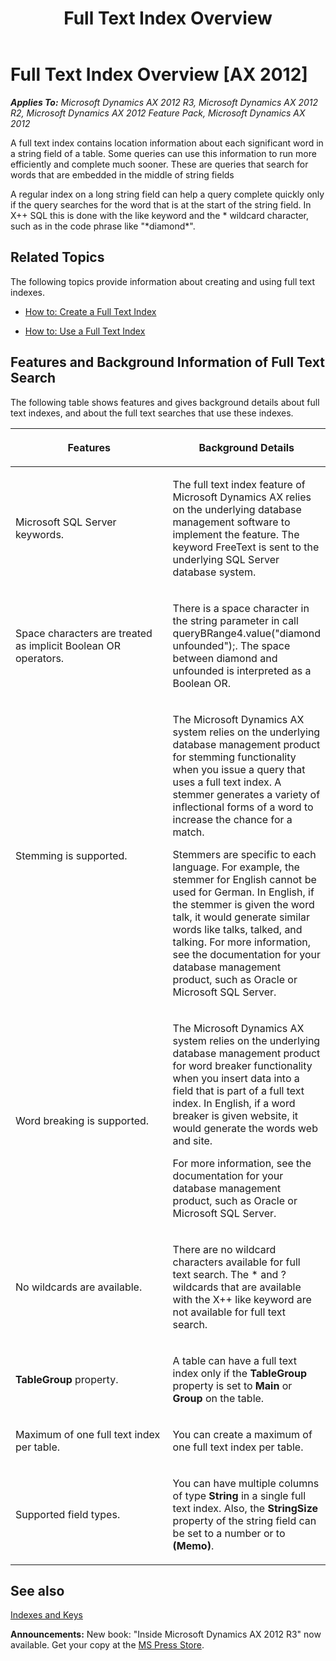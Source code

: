 ﻿---
title: Full Text Index Overview
TOCTitle: Full Text Index Overview
ms:assetid: 02113fc1-5a01-4dd5-9a74-5a92ac2edcde
ms:mtpsurl: https://msdn.microsoft.com/en-us/library/Gg839860(v=AX.60)
ms:contentKeyID: 35240129
ms.date: 05/18/2015
mtps_version: v=AX.60
---

# Full Text Index Overview [AX 2012]


_**Applies To:** Microsoft Dynamics AX 2012 R3, Microsoft Dynamics AX 2012 R2, Microsoft Dynamics AX 2012 Feature Pack, Microsoft Dynamics AX 2012_

A full text index contains location information about each significant word in a string field of a table. Some queries can use this information to run more efficiently and complete much sooner. These are queries that search for words that are embedded in the middle of string fields

A regular index on a long string field can help a query complete quickly only if the query searches for the word that is at the start of the string field. In X++ SQL this is done with the like keyword and the \* wildcard character, such as in the code phrase like "\*diamond\*".

## Related Topics

The following topics provide information about creating and using full text indexes.

  - [How to: Create a Full Text Index](how-to-create-a-full-text-index.md)

  - [How to: Use a Full Text Index](how-to-use-a-full-text-index.md)

## Features and Background Information of Full Text Search

The following table shows features and gives background details about full text indexes, and about the full text searches that use these indexes.

<table>
<colgroup>
<col style="width: 50%" />
<col style="width: 50%" />
</colgroup>
<thead>
<tr class="header">
<th><p>Features</p></th>
<th><p>Background Details</p></th>
</tr>
</thead>
<tbody>
<tr class="odd">
<td><p>Microsoft SQL Server keywords.</p></td>
<td><p>The full text index feature of Microsoft Dynamics AX relies on the underlying database management software to implement the feature. The keyword FreeText is sent to the underlying SQL Server database system.</p></td>
</tr>
<tr class="even">
<td><p>Space characters are treated as implicit Boolean OR operators.</p></td>
<td><p>There is a space character in the string parameter in call queryBRange4.value(&quot;diamond unfounded&quot;);. The space between diamond and unfounded is interpreted as a Boolean OR.</p></td>
</tr>
<tr class="odd">
<td><p>Stemming is supported.</p></td>
<td><p>The Microsoft Dynamics AX system relies on the underlying database management product for stemming functionality when you issue a query that uses a full text index. A stemmer generates a variety of inflectional forms of a word to increase the chance for a match.</p>
<p>Stemmers are specific to each language. For example, the stemmer for English cannot be used for German. In English, if the stemmer is given the word talk, it would generate similar words like talks, talked, and talking. For more information, see the documentation for your database management product, such as Oracle or Microsoft SQL Server.</p></td>
</tr>
<tr class="even">
<td><p>Word breaking is supported.</p></td>
<td><p>The Microsoft Dynamics AX system relies on the underlying database management product for word breaker functionality when you insert data into a field that is part of a full text index. In English, if a word breaker is given website, it would generate the words web and site.</p>
<p>For more information, see the documentation for your database management product, such as Oracle or Microsoft SQL Server.</p></td>
</tr>
<tr class="odd">
<td><p>No wildcards are available.</p></td>
<td><p>There are no wildcard characters available for full text search. The * and ? wildcards that are available with the X++ like keyword are not available for full text search.</p></td>
</tr>
<tr class="even">
<td><p><strong>TableGroup</strong> property.</p></td>
<td><p>A table can have a full text index only if the <strong>TableGroup</strong> property is set to <strong>Main</strong> or <strong>Group</strong> on the table.</p></td>
</tr>
<tr class="odd">
<td><p>Maximum of one full text index per table.</p></td>
<td><p>You can create a maximum of one full text index per table.</p></td>
</tr>
<tr class="even">
<td><p>Supported field types.</p></td>
<td><p>You can have multiple columns of type <strong>String</strong> in a single full text index. Also, the <strong>StringSize</strong> property of the string field can be set to a number or to <strong>(Memo)</strong>.</p></td>
</tr>
</tbody>
</table>


## See also

[Indexes and Keys](indexes-and-keys.md)

  
**Announcements:** New book: "Inside Microsoft Dynamics AX 2012 R3" now available. Get your copy at the [MS Press Store](https://www.microsoftpressstore.com/store/inside-microsoft-dynamics-ax-2012-r3-9780735685109).

